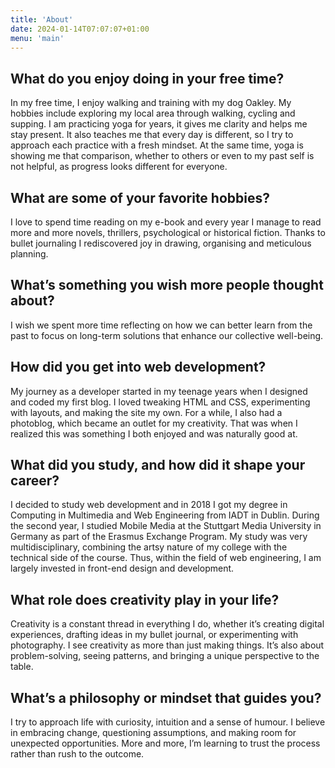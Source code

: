 ```yaml
---
title: 'About'
date: 2024-01-14T07:07:07+01:00
menu: 'main'
---
```


## What do you enjoy doing in your free time?

In my free time, I enjoy walking and training with my dog Oakley. My hobbies include exploring my local area through walking, cycling and supping. I am practicing yoga for years, it gives me clarity and helps me stay present. It also teaches me that every day is different, so I try to approach each practice with a fresh mindset. At the same time, yoga is showing me that comparison, whether to others or even to my past self is not helpful, as progress looks different for everyone.

## What are some of your favorite hobbies?

I love to spend time reading on my e-book and every year I manage to read more and more novels, thrillers, psychological or historical fiction. Thanks to bullet journaling I rediscovered joy in drawing, organising and meticulous planning.

## What’s something you wish more people thought about?

I wish we spent more time reflecting on how we can better learn from the past to focus on long-term solutions that enhance our collective well-being.

## How did you get into web development?

My journey as a developer started in my teenage years when I designed and coded my first blog. I loved tweaking HTML and CSS, experimenting with layouts, and making the site my own. For a while, I also had a photoblog, which became an outlet for my creativity. That was when I realized this was something I both enjoyed and was naturally good at.

## What did you study, and how did it shape your career?

I decided to study web development and in 2018 I got my degree in Computing in Multimedia and Web Engineering from IADT in Dublin. During the second year, I studied Mobile Media at the Stuttgart Media University in Germany as part of the Erasmus Exchange Program. My study was very multidisciplinary, combining the artsy nature of my college with the technical side of the course. Thus, within the field of web engineering, I am largely invested in front-end design and development.

## What role does creativity play in your life?

Creativity is a constant thread in everything I do, whether it’s creating digital experiences, drafting ideas in my bullet journal, or experimenting with photography. I see creativity as more than just making things. It’s also about problem-solving, seeing patterns, and bringing a unique perspective to the table.

## What’s a philosophy or mindset that guides you?

I try to approach life with curiosity, intuition and a sense of humour. I believe in embracing change, questioning assumptions, and making room for unexpected opportunities. More and more, I’m learning to trust the process rather than rush to the outcome.
